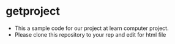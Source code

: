 # getproject
- This a sample code  for our project at learn computer project.
- Please clone this repository to your rep and edit for html file
 
